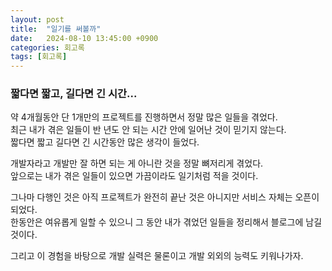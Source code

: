 ```yaml
---
layout: post
title:  "일기를 써볼까"
date:   2024-08-10 13:45:00 +0900
categories: 회고록
tags: [회고록]
---
```


### 짧다면 짧고, 길다면 긴 시간...

약 4개월동안 단 1개만의 프로젝트를 진행하면서 정말 많은 일들을 겪었다.  
최근 내가 겪은 일들이 반 년도 안 되는 시간 안에 일어난 것이 믿기지 않는다.  
짧다면 짧고 길다면 긴 시간동안 많은 생각이 들었다.

개발자라고 개발만 잘 하면 되는 게 아니란 것을 정말 뼈저리게 겪었다.  
앞으로는 내가 겪은 일들이 있으면 가끔이라도 일기처럼 적을 것이다.

그나마 다행인 것은 아직 프로젝트가 완전히 끝난 것은 아니지만 서비스 자체는 오픈이 되었다.  
한동안은 여유롭게 일할 수 있으니 그 동안 내가 겪었던 일들을 정리해서 블로그에 남길 것이다.  

그리고 이 경험을 바탕으로 개발 실력은 물론이고 개발 외외의 능력도 키워나가자.